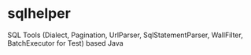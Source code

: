 # sqlhelper
SQL Tools (Dialect, Pagination, UrlParser, SqlStatementParser, WallFilter, BatchExecutor for Test) based Java
